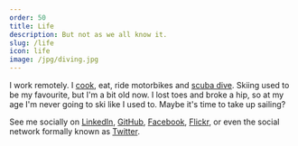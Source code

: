 ```yaml
---
order: 50
title: Life
description: But not as we all know it.
slug: /life
icon: life
image: /jpg/diving.jpg
---
```

I work remotely. I [cook](/life/food), eat, ride motorbikes and [scuba dive](/life/diving). Skiing used to be my favourite, but I'm a bit old now. I lost toes and broke a hip, so at my age I'm never going to ski like I used to. Maybe it's time to take up sailing?

See me socially on [LinkedIn](https://www.linkedin.com/in/chris-dorward/), [GitHub](https://github.com/javascript-pro), 
[Facebook](https://www.facebook.com/goldlabelapps/),
[Flickr](https://www.flickr.com/photos/listingslab), 
or even the social network formally known as [Twitter](https://twitter.com/pb_weizang).